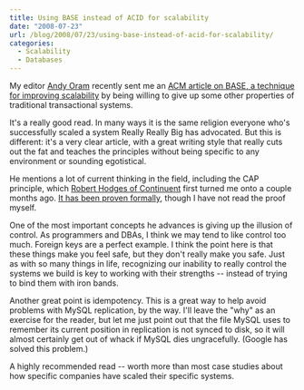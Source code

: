 ```yaml
---
title: Using BASE instead of ACID for scalability
date: "2008-07-23"
url: /blog/2008/07/23/using-base-instead-of-acid-for-scalability/
categories:
  - Scalability
  - Databases
---
```

My editor [Andy Oram](http://www.oreillynet.com/pub/au/36) recently sent me an [ACM article on BASE, a technique for improving scalability](http://acmqueue.com/modules.php?name=Content&#038;pa=showpage&#038;pid=540) by being willing to give up some other properties of traditional transactional systems.

It's a really good read. In many ways it is the same religion everyone who's successfully scaled a system Really Really Big has advocated. But this is different: it's a very clear article, with a great writing style that really cuts out the fat and teaches the principles without being specific to any environment or sounding egotistical.

He mentions a lot of current thinking in the field, including the CAP principle, which [Robert Hodges of Continuent](http://www.continuent.com/) first turned me onto a couple months ago. [It has been proven formally](http://citeseer.ist.psu.edu/544596.html), though I have not read the proof myself.

One of the most important concepts he advances is giving up the illusion of control. As programmers and DBAs, I think we may tend to like control too much. Foreign keys are a perfect example. I think the point here is that these things make you feel safe, but they don't really make you safe. Just as with so many things in life, recognizing our inability to really control the systems we build is key to working with their strengths -- instead of trying to bind them with iron bands.

Another great point is idempotency. This is a great way to help avoid problems with MySQL replication, by the way. I'll leave the "why" as an exercise for the reader, but let me just point out that the file MySQL uses to remember its current position in replication is not synced to disk, so it will almost certainly get out of whack if MySQL dies ungracefully. (Google has solved this problem.)

A highly recommended read -- worth more than most case studies about how specific companies have scaled their specific systems.


